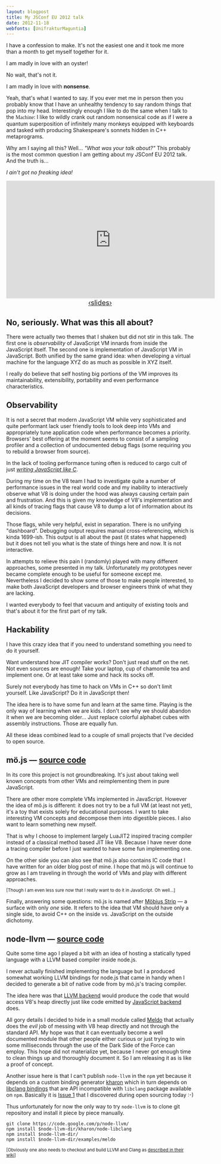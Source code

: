 ```yaml
---
layout: blogpost
title: My JSConf EU 2012 talk
date: 2012-11-18
webfonts: [UnifrakturMaguntia]
---
```


I have a confession to make. It's not the easiest one and it took me more than a month to get myself together for it.

I am madly in love with an oyster!

No wait, that's not it.

I am madly in love with **nonsense**.

Yeah, that's what I wanted to say. If you ever met me in person then you probably know that I have an unhealthy tendency to say random things that pop into my head. Interestingly enough I like to do the same when I talk to the <span style="font-family: 'UnifrakturMaguntia', cursive;">Machine</span>: I like to wildly crank out random nonsensical code as if I were a quantum superposition of infinitely many monkeys equipped with keyboards and tasked with producing Shakespeare's sonnets hidden in C++ metaprograms.

Why am I saying all this? Well... <em>"What was your talk about?"</em> This probably is the most common question I am getting about my JSConf EU 2012 talk. And the truth is...

<em>I ain't got no freaking idea!</em>

<center style="margin-top: 5px; margin-bottom: 5px;"><iframe width="560" height="315" src="https://www.youtube-nocookie.com/embed/y8hVeKMD_oM" frameborder="0" allowfullscreen="">
</iframe>
<br/>
<a href="http://moe-js.googlecode.com/git-history/HEAD/talks/jsconfeu2012/index.html?r=HEAD#1"><span style="font-size: 1.3em">&lsaquo;slides&rsaquo;</span></a>
</center>

No, seriously. What was this all about?
---------------------------------------

There were actually two themes that I shaken but did not stir in this talk. The first one is *observability* of JavaScript VM innards from inside the JavaScript itself. The second one is implementation of JavaScript VM in JavaScript. Both unified by the same grand idea: when developing a virtual machine for the language XYZ do as much as possible in XYZ itself.

I really do believe that self hosting big portions of the VM improves its maintainability, extensibility, portability and even performance characteristics.

Observability
-------------

It is not a secret that modern JavaScript VM while very sophisticated and quite performant lack user friendly tools to look deep into VMs and appropriately tune application code when performance becomes a priority. Browsers' best offering at the moment seems to consist of a sampling profiler and a collection of undocumented debug flags (some requiring you to rebuild a browser from source).

In the lack of tooling performance tuning often is reduced to cargo cult of just [*writing JavaScript like C*](http://youtu.be/XHosLhPEN3k).

During my time on the V8 team I had to investigate quite a number of performance issues in the real world code and my inability to interactively observe what V8 is doing under the hood was always causing certain pain and frustration. And this is given my knowledge of V8's implementation and all kinds of tracing flags that cause V8 to dump a lot of information about its decisions.

Those flags, while very helpful, exist in separation. There is no unifying "dashboard". Debugging output requires manual cross-referencing, which is kinda 1699-ish. This output is all about the past (it states what happened) but it does not tell you what is the state of things here and now. It is not interactive.

In attempts to relieve this pain I (randomly) played with many different approaches, some presented in my talk. Unfortunately my prototypes never became complete enough to be useful for someone except me. Nevertheless I decided to show some of those to make people interested, to make both JavaScript developers and browser engineers think of what they are lacking.

I wanted everybody to feel that vacuum and antiquity of existing tools and that's about it for the first part of my talk.

Hackability
-----------

I have this crazy idea that if you need to understand something you need to do it yourself.

Want understand how JIT compiler works? Don't just read stuff on the net. Not even sources are enough! Take your laptop, cup of chamomile tea and implement one. Or at least take some and hack its socks off.

Surely not everybody has time to hack on VMs in C++ so don't limit yourself. Like JavaScript? Do it in JavaScript then!

The idea here is to have some fun and learn at the same time. Playing is the only way of learning when we are kids. I don't see why we should abandon it when we are becoming older... Just replace colorful alphabet cubes with assembly instructions. Those are equally fun.

All these ideas combined lead to a couple of small projects that I've decided to open source.

m&#246;.js &mdash; [source code](https://code.google.com/p/moe-js/)
----------

In its core this project is not groundbreaking. It's just about taking well known concepts from other VMs and reimplementing them in pure JavaScript.

There are other more complete VMs implemented in JavaScript. However the idea of m&#246;.js is different: it does not try to be a full VM (at least not yet), it's a toy that exists solely for educational purposes. I want to take interesting VM concepts and decompose them into digestible pieces. I also want to learn something new myself.

That is why I choose to implement largely LuaJIT2 inspired tracing compiler instead of a classical method based JIT like V8. Because I have never done a tracing compiler before I just wanted to have some fun implementing one.

On the other side you can also see that m&#246;.js also contains IC code that I have written for an older blog post of mine. I hope that m&#246;.js will continue to grow as I am traveling in through the world of VMs and play with different approaches.

<small>[Though I am even less sure now that I really want to do it in JavaScript. Oh well...]</small>

Finally, answering some questions: m&#246;.js is named after <a href="http://en.wikipedia.org/wiki/Möbius_strip">M&#246;bius Strip</a> &mdash; a surface with only *one* side. It refers to the idea that VM should have only a single side, to avoid C++ on the inside vs. JavaScript on the outside dichotomy.

node-llvm &mdash; [source code](https://code.google.com/p/node-llvm/)
---------

Quite some time ago I played a bit with an idea of hosting a statically typed language with a LLVM based compiler inside node.js.

I never actually finished implementing the language but I a produced somewhat working LLVM bindings for node.js that came in handy when I decided to generate a bit of native code from by m&#246;.js's tracing compiler.

The idea here was that [LLVM backend](https://code.google.com/p/moe-js/source/browse/tracing/engine/ir2llvm.js) would produce the code that would access V8's heap directly just like code emitted by [JavaScript backend](https://code.google.com/p/moe-js/source/browse/tracing/engine/ir2js.js) does.

All gory details I decided to hide in a small module called [Meldo](https://code.google.com/p/node-llvm/source/browse/examples/meldo/index.js) that actually does the *evil* job of messing with V8 heap directly and not through the standard API. My hope was that it can eventually become a well documented module that other people either curious or just trying to win some milliseconds through the use of the Dark Side of the Force can employ. This hope did not materialize yet, because I never got enough time to clean things up and thoroughly document it. So I am releasing it as is like a proof of concept.

Another issue here is that I can't publish `node-llvm` in the `npm` yet because it depends on a custom binding generator [kharon](https://code.google.com/p/node-llvm/source/browse/kharon) which in turn depends on [libclang bindings](https://code.google.com/p/node-llvm/source/browse/kharon/node-libclang) that are API incompatible with `libclang` package available on `npm`. Basically it is [Issue 1](https://code.google.com/p/node-llvm/issues/detail?id=1) that I discovered during open sourcing today :-)

Thus unfortunately for now the only way to try `node-llvm` is to clone git repository and install it piece by piece manually.

    git clone https://code.google.com/p/node-llvm/
    npm install $node-llvm-dir/kharon/node-libclang
    npm install $node-llvm-dir/
    npm install $node-llvm-dir/examples/meldo

<small>[Obviously one also needs to checkout and build LLVM and Clang as <a href="http://clang.llvm.org/get_started.html">described in their wiki</a>]</small>